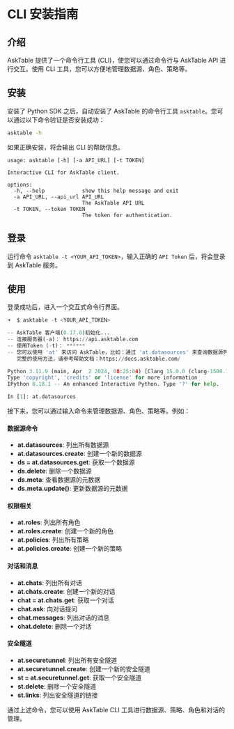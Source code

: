 # CLI 安装指南

## 介绍

AskTable 提供了一个命令行工具 (CLI)，使您可以通过命令行与 AskTable API 进行交互。使用 CLI 工具，您可以方便地管理数据源、角色、策略等。

## 安装

安装了 Python SDK 之后，自动安装了 AskTable 的命令行工具 `asktable`。您可以通过以下命令验证是否安装成功：

```bash
asktable -h
```

如果正确安装，将会输出 CLI 的帮助信息。
```
usage: asktable [-h] [-a API_URL] [-t TOKEN]

Interactive CLI for AskTable client.

options:
  -h, --help            show this help message and exit
  -a API_URL, --api_url API_URL
                        The AskTable API URL
  -t TOKEN, --token TOKEN
                        The token for authentication.

```


## 登录

运行命令 `asktable -t <YOUR_API_TOKEN>`，输入正确的 `API Token` 后，将会登录到 AskTable 服务。


## 使用

登录成功后，进入一个交互式命令行界面。

```python
➜  $ asktable -t <YOUR_API_TOKEN>

-- AskTable 客户端(0.17.8)初始化...
-- 连接服务器(-a)： https://api.asktable.com
-- 使用Token (-t)： ******
-- 您可以使用 'at' 来访问 AskTable，比如：通过 'at.datasources' 来查询数据源列表
   完整的使用方法，请参考帮助文档：https://docs.asktable.com/

Python 3.11.9 (main, Apr  2 2024, 08:25:04) [Clang 15.0.0 (clang-1500.1.0.2.5)]
Type 'copyright', 'credits' or 'license' for more information
IPython 8.18.1 -- An enhanced Interactive Python. Type '?' for help.

In [1]: at.datasources

```

接下来，您可以通过输入命令来管理数据源、角色、策略等。例如：

#### 数据源命令
- **at.datasources**: 列出所有数据源
- **at.datasources.create**: 创建一个新的数据源
- **ds = at.datasources.get**: 获取一个数据源
- **ds.delete**: 删除一个数据源
- **ds.meta**: 查看数据源的元数据
- **ds.meta.update()**: 更新数据源的元数据

#### 权限相关
- **at.roles**: 列出所有角色
- **at.roles.create**: 创建一个新的角色
- **at.policies**: 列出所有策略
- **at.policies.create**: 创建一个新的策略

#### 对话和消息
- **at.chats**: 列出所有对话
- **at.chats.create**: 创建一个新的对话
- **chat = at.chats.get**: 获取一个对话
- **chat.ask**: 向对话提问
- **chat.messages**: 列出对话的消息
- **chat.delete**: 删除一个对话

#### 安全隧道
- **at.securetunnel**: 列出所有安全隧道
- **at.securetunnel.create**: 创建一个新的安全隧道
- **st = at.securetunnel.get**: 获取一个安全隧道
- **st.delete**: 删除一个安全隧道
- **st.links**: 列出安全隧道的链接

通过上述命令，您可以使用 AskTable CLI 工具进行数据源、策略、角色和对话的管理。

